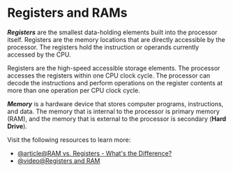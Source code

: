 # Registers and RAMs

**_Registers_** are the smallest data-holding elements built into the processor itself. Registers are the memory locations that are directly accessible by the processor. The registers hold the instruction or operands currently accessed by the CPU.

Registers are the high-speed accessible storage elements. The processor accesses the registers within one CPU clock cycle. The processor can decode the instructions and perform operations on the register contents at more than one operation per CPU clock cycle.

**_Memory_** is a hardware device that stores computer programs, instructions, and data. The memory that is internal to the processor is primary memory (RAM), and the memory that is external to the processor is secondary (**Hard Drive**).

Visit the following resources to learn more:

- [@article@RAM vs. Registers - What's the Difference?](https://thisvsthat.io/ram-vs-registers)
- [@video@Registers and RAM](https://youtu.be/fpnE6UAfbtU)

